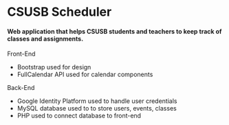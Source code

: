 # CSUSB Scheduler

#### Web application that helps CSUSB students and teachers to keep track of classes and assignments.

Front-End
- Bootstrap used for design
- FullCalendar API used for calendar components

Back-End
- Google Identity Platform used to handle user credentials
- MySQL database used to to store users, events, classes
- PHP used to connect database to front-end
